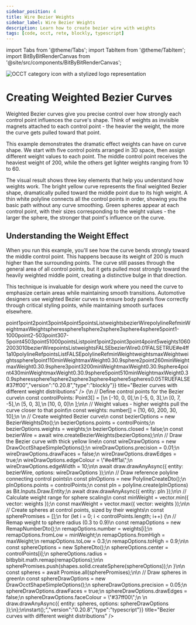 ```yaml
---
sidebar_position: 4
title: Wire Bezier Weights
sidebar_label: Wire Bezier Weights
description: Learn how to create bezier wire with weights
tags: [code, occt, rete, blockly, typescript]
---
```


import Tabs from '@theme/Tabs';
import TabItem from '@theme/TabItem';
import BitByBitRenderCanvas from '@site/src/components/BitByBitRenderCanvas';

<img 
  class="category-icon-small" 
  src="https://s.bitbybit.dev/assets/icons/white/occt-icon.svg" 
  alt="OCCT category icon with a stylized logo representation" 
  title="OCCT category icon" />

# Creating Weighted Bezier Curves

Weighted Bezier curves give you precise control over how strongly each control point influences the curve's shape. Think of weights as invisible magnets attached to each control point - the heavier the weight, the more the curve gets pulled toward that point.

This example demonstrates the dramatic effect weights can have on curve shape. We start with five control points arranged in 3D space, then assign different weight values to each point. The middle control point receives the heaviest weight of 200, while the others get lighter weights ranging from 10 to 60.

The visual result shows three key elements that help you understand how weights work. The bright yellow curve represents the final weighted Bezier shape, dramatically pulled toward the middle point due to its high weight. A thin white polyline connects all the control points in order, showing you the basic path without any curve smoothing. Green spheres appear at each control point, with their sizes corresponding to the weight values - the larger the sphere, the stronger that point's influence on the curve.

## Understanding the Weight Effect

When you run this example, you'll see how the curve bends strongly toward the middle control point. This happens because its weight of 200 is much higher than the surrounding points. The curve still passes through the general area of all control points, but it gets pulled most strongly toward the heavily weighted middle point, creating a distinctive bulge in that direction.

This technique is invaluable for design work where you need the curve to emphasize certain areas while maintaining smooth transitions. Automotive designers use weighted Bezier curves to ensure body panels flow correctly through critical styling points, while maintaining smooth surfaces elsewhere.

<Tabs groupId="bezier-weights-example">
<TabItem value="rete" label="Rete">
    <BitByBitRenderCanvas
    requireManualStart={true}
    script={{"script":"{\"id\":\"rete-v2-json\",\"nodes\":{\"d93ff9312fbaba0d\":{\"id\":\"d93ff9312fbaba0d\",\"name\":\"bitbybit.occt.shapes.wire.createBezierWeights\",\"customName\":\"bezier weights\",\"async\":true,\"drawable\":true,\"data\":{\"genericNodeData\":{\"hide\":true,\"oneOnOne\":false,\"flatten\":0,\"forceExecution\":false},\"closed\":false},\"inputs\":{\"points\":{\"connections\":[{\"node\":\"71dc37e5bf31abc7\",\"output\":\"list\",\"data\":{}}]},\"weights\":{\"connections\":[{\"node\":\"5e78ae53129348d2\",\"output\":\"result\",\"data\":{}}]}},\"position\":[1474.6086829856026,340.89493244534634]},\"6c71764f860388cb\":{\"id\":\"6c71764f860388cb\",\"name\":\"bitbybit.point.pointXYZ\",\"customName\":\"point xyz\",\"async\":false,\"drawable\":true,\"data\":{\"genericNodeData\":{\"hide\":false,\"oneOnOne\":false,\"flatten\":0,\"forceExecution\":false},\"x\":-10,\"y\":0,\"z\":0},\"inputs\":{},\"position\":[233.46875,142.23828125]},\"262c5b4158e10e7f\":{\"id\":\"262c5b4158e10e7f\",\"name\":\"bitbybit.point.pointXYZ\",\"customName\":\"point xyz\",\"async\":false,\"drawable\":true,\"data\":{\"genericNodeData\":{\"hide\":false,\"oneOnOne\":false,\"flatten\":0,\"forceExecution\":false},\"x\":-5,\"y\":0,\"z\":3},\"inputs\":{},\"position\":[224.73046875,479.984375]},\"aef87dde79aae140\":{\"id\":\"aef87dde79aae140\",\"name\":\"bitbybit.point.pointXYZ\",\"customName\":\"point xyz\",\"async\":false,\"drawable\":true,\"data\":{\"genericNodeData\":{\"hide\":false,\"oneOnOne\":false,\"flatten\":0,\"forceExecution\":false},\"x\":0,\"y\":7,\"z\":-5},\"inputs\":{},\"position\":[224.74154154459637,833.5904947916667]},\"6eb81a9d83fbbfe7\":{\"id\":\"6eb81a9d83fbbfe7\",\"name\":\"bitbybit.point.pointXYZ\",\"customName\":\"point xyz\",\"async\":false,\"drawable\":true,\"data\":{\"genericNodeData\":{\"hide\":false,\"oneOnOne\":false,\"flatten\":0,\"forceExecution\":false},\"x\":5,\"y\":0,\"z\":3},\"inputs\":{},\"position\":[242.77880556002404,1187.0961686117394]},\"8f6ffca91f2b1d12\":{\"id\":\"8f6ffca91f2b1d12\",\"name\":\"bitbybit.point.pointXYZ\",\"customName\":\"point xyz\",\"async\":false,\"drawable\":true,\"data\":{\"genericNodeData\":{\"hide\":false,\"oneOnOne\":false,\"flatten\":0,\"forceExecution\":false},\"x\":10,\"y\":0,\"z\":0},\"inputs\":{},\"position\":[255.1210077869103,1528.317664158235]},\"71dc37e5bf31abc7\":{\"id\":\"71dc37e5bf31abc7\",\"name\":\"bitbybit.lists.createList\",\"customName\":\"create list\",\"data\":{},\"inputs\":{\"listElements\":{\"connections\":[{\"node\":\"6c71764f860388cb\",\"output\":\"result\",\"data\":{}},{\"node\":\"262c5b4158e10e7f\",\"output\":\"result\",\"data\":{}},{\"node\":\"aef87dde79aae140\",\"output\":\"result\",\"data\":{}},{\"node\":\"6eb81a9d83fbbfe7\",\"output\":\"result\",\"data\":{}},{\"node\":\"8f6ffca91f2b1d12\",\"output\":\"result\",\"data\":{}}]}},\"position\":[809.4944869050374,791.4060121932632]},\"5e78ae53129348d2\":{\"id\":\"5e78ae53129348d2\",\"name\":\"bitbybit.json.parse\",\"customName\":\"parse\",\"async\":false,\"drawable\":false,\"data\":{\"genericNodeData\":{\"hide\":false,\"oneOnOne\":false,\"flatten\":0,\"forceExecution\":false},\"text\":\"[10,60,200,30,10]\"},\"inputs\":{},\"position\":[820.9003613826357,1045.8565882239327]},\"1badef86dffd3d2b\":{\"id\":\"1badef86dffd3d2b\",\"name\":\"bitbybit.vector.max\",\"customName\":\"max\",\"async\":false,\"drawable\":false,\"data\":{\"genericNodeData\":{\"hide\":false,\"oneOnOne\":false,\"flatten\":0,\"forceExecution\":false}},\"inputs\":{\"vector\":{\"connections\":[{\"node\":\"5e78ae53129348d2\",\"output\":\"result\",\"data\":{}}]}},\"position\":[1452.8517350042941,1584.36307724802]},\"6628a0dad5393c00\":{\"id\":\"6628a0dad5393c00\",\"name\":\"bitbybit.vector.min\",\"customName\":\"min\",\"async\":false,\"drawable\":false,\"data\":{\"genericNodeData\":{\"hide\":false,\"oneOnOne\":false,\"flatten\":0,\"forceExecution\":false}},\"inputs\":{\"vector\":{\"connections\":[{\"node\":\"5e78ae53129348d2\",\"output\":\"result\",\"data\":{}}]}},\"position\":[1453.5379674005778,1314.9458583914063]},\"708bd3fd447df194\":{\"id\":\"708bd3fd447df194\",\"name\":\"bitbybit.polyline.create\",\"customName\":\"polyline\",\"async\":false,\"drawable\":true,\"data\":{\"genericNodeData\":{\"hide\":false,\"oneOnOne\":false,\"flatten\":0,\"forceExecution\":false},\"isClosed\":false},\"inputs\":{\"points\":{\"connections\":[{\"node\":\"71dc37e5bf31abc7\",\"output\":\"list\",\"data\":{}}]}},\"position\":[1470.8643520387145,15.655298073315691]},\"02f75fd91278ddf0\":{\"id\":\"02f75fd91278ddf0\",\"name\":\"bitbybit.math.remap\",\"customName\":\"remap\",\"async\":false,\"drawable\":false,\"data\":{\"genericNodeData\":{\"hide\":false,\"oneOnOne\":false,\"flatten\":0,\"forceExecution\":false},\"number\":0.5,\"fromLow\":0,\"fromHigh\":1,\"toLow\":0.3,\"toHigh\":0.9},\"inputs\":{\"number\":{\"connections\":[{\"node\":\"a1d8b49442cfbed2\",\"output\":\"result\",\"data\":{}}]},\"fromLow\":{\"connections\":[{\"node\":\"6628a0dad5393c00\",\"output\":\"result\",\"data\":{}}]},\"fromHigh\":{\"connections\":[{\"node\":\"1badef86dffd3d2b\",\"output\":\"result\",\"data\":{}}]}},\"position\":[2340.141780945838,1415.6477847941433]},\"a1d8b49442cfbed2\":{\"id\":\"a1d8b49442cfbed2\",\"name\":\"bitbybit.lists.flatten\",\"customName\":\"flatten\",\"data\":{\"nrLevels\":1},\"inputs\":{\"list\":{\"connections\":[{\"node\":\"5e78ae53129348d2\",\"output\":\"result\",\"data\":{}}]}},\"position\":[1842.606441779354,1082.6783355134344]},\"594b69638201ab5d\":{\"id\":\"594b69638201ab5d\",\"name\":\"bitbybit.occt.shapes.solid.createSphere\",\"customName\":\"sphere\",\"async\":true,\"drawable\":true,\"data\":{\"genericNodeData\":{\"hide\":true,\"oneOnOne\":true,\"flatten\":0,\"forceExecution\":false},\"radius\":1,\"center\":[0,0,0]},\"inputs\":{\"center\":{\"connections\":[{\"node\":\"1acceaf1728a9bb6\",\"output\":\"result\",\"data\":{}}]},\"radius\":{\"connections\":[{\"node\":\"02f75fd91278ddf0\",\"output\":\"result\",\"data\":{}}]}},\"position\":[2802.6462312888184,788.517960703051]},\"1acceaf1728a9bb6\":{\"id\":\"1acceaf1728a9bb6\",\"name\":\"bitbybit.lists.flatten\",\"customName\":\"flatten\",\"data\":{\"nrLevels\":1},\"inputs\":{\"list\":{\"connections\":[{\"node\":\"71dc37e5bf31abc7\",\"output\":\"list\",\"data\":{}}]}},\"position\":[1844.9251455808178,867.378536261973]},\"9e4757c9a3030d87\":{\"id\":\"9e4757c9a3030d87\",\"name\":\"bitbybit.draw.drawAnyAsync\",\"customName\":\"draw any async\",\"async\":true,\"drawable\":true,\"data\":{\"genericNodeData\":{\"hide\":false,\"oneOnOne\":false,\"flatten\":0,\"forceExecution\":false}},\"inputs\":{\"entity\":{\"connections\":[{\"node\":\"594b69638201ab5d\",\"output\":\"result\",\"data\":{}}]},\"options\":{\"connections\":[{\"node\":\"ffb4da8064c6349b\",\"output\":\"result\",\"data\":{}}]}},\"position\":[3404.609864091567,786.0901195986705]},\"ffb4da8064c6349b\":{\"id\":\"ffb4da8064c6349b\",\"name\":\"bitbybit.draw.optionsOcctShapeSimple\",\"customName\":\"options occt shape simple\",\"async\":false,\"drawable\":false,\"data\":{\"genericNodeData\":{\"hide\":false,\"oneOnOne\":false,\"flatten\":0,\"forceExecution\":false},\"precision\":0.05,\"drawFaces\":true,\"faceColour\":\"#37ff00\",\"drawEdges\":false,\"edgeColour\":\"#ffffff\",\"edgeWidth\":2},\"inputs\":{},\"position\":[2813.0669683419205,1228.3267499707356]},\"5d978b01fc903574\":{\"id\":\"5d978b01fc903574\",\"name\":\"bitbybit.draw.drawAnyAsync\",\"customName\":\"draw any async\",\"async\":true,\"drawable\":true,\"data\":{\"genericNodeData\":{\"hide\":false,\"oneOnOne\":false,\"flatten\":0,\"forceExecution\":false}},\"inputs\":{\"entity\":{\"connections\":[{\"node\":\"d93ff9312fbaba0d\",\"output\":\"result\",\"data\":{}}]},\"options\":{\"connections\":[{\"node\":\"8da0996b9ae76bc7\",\"output\":\"result\",\"data\":{}}]}},\"position\":[2648.015406962442,129.78266326628432]},\"8da0996b9ae76bc7\":{\"id\":\"8da0996b9ae76bc7\",\"name\":\"bitbybit.draw.optionsOcctShapeSimple\",\"customName\":\"options occt shape simple\",\"async\":false,\"drawable\":false,\"data\":{\"genericNodeData\":{\"hide\":false,\"oneOnOne\":false,\"flatten\":0,\"forceExecution\":false},\"precision\":0.05,\"drawFaces\":false,\"faceColour\":\"#000000\",\"drawEdges\":true,\"edgeColour\":\"#e4ff1a\",\"edgeWidth\":10},\"inputs\":{},\"position\":[2249.0695731821565,364.8567725172626]}}}","version":"0.20.8","type":"rete"}}
    title="Bezier curves with different weight distributions"
    />
</TabItem>
<TabItem value="blockly" label="Blockly">
  <BitByBitRenderCanvas
    requireManualStart={true}
    script={{"script":"<xml xmlns=\"https://developers.google.com/blockly/xml\"><variables><variable id=\"point1\">point1</variable><variable id=\"point2\">point2</variable><variable id=\"point3\">point3</variable><variable id=\"point4\">point4</variable><variable id=\"point5\">point5</variable><variable id=\"pointsList\">pointsList</variable><variable id=\"weights\">weights</variable><variable id=\"bezierWire\">bezierWire</variable><variable id=\"polylineRef\">polylineRef</variable><variable id=\"minWeight\">minWeight</variable><variable id=\"maxWeight\">maxWeight</variable><variable id=\"spheres\">spheres</variable><variable id=\"sphere1\">sphere1</variable><variable id=\"sphere2\">sphere2</variable><variable id=\"sphere3\">sphere3</variable><variable id=\"sphere4\">sphere4</variable><variable id=\"sphere5\">sphere5</variable></variables><block type=\"variables_set\" id=\"create_point1\" x=\"50\" y=\"50\"><field name=\"VAR\" id=\"point1\">point1</field><value name=\"VALUE\"><block type=\"bitbybit.point.pointXYZ\" id=\"point1_coords\"><value name=\"X\"><block type=\"math_number\" id=\"p1_x\"><field name=\"NUM\">-10</field></block></value><value name=\"Y\"><block type=\"math_number\" id=\"p1_y\"><field name=\"NUM\">0</field></block></value><value name=\"Z\"><block type=\"math_number\" id=\"p1_z\"><field name=\"NUM\">0</field></block></value></block></value><next><block type=\"variables_set\" id=\"create_point2\" x=\"50\" y=\"150\"><field name=\"VAR\" id=\"point2\">point2</field><value name=\"VALUE\"><block type=\"bitbybit.point.pointXYZ\" id=\"point2_coords\"><value name=\"X\"><block type=\"math_number\" id=\"p2_x\"><field name=\"NUM\">-5</field></block></value><value name=\"Y\"><block type=\"math_number\" id=\"p2_y\"><field name=\"NUM\">0</field></block></value><value name=\"Z\"><block type=\"math_number\" id=\"p2_z\"><field name=\"NUM\">3</field></block></value></block></value><next><block type=\"variables_set\" id=\"create_point3\" x=\"50\" y=\"250\"><field name=\"VAR\" id=\"point3\">point3</field><value name=\"VALUE\"><block type=\"bitbybit.point.pointXYZ\" id=\"point3_coords\"><value name=\"X\"><block type=\"math_number\" id=\"p3_x\"><field name=\"NUM\">0</field></block></value><value name=\"Y\"><block type=\"math_number\" id=\"p3_y\"><field name=\"NUM\">7</field></block></value><value name=\"Z\"><block type=\"math_number\" id=\"p3_z\"><field name=\"NUM\">-5</field></block></value></block></value><next><block type=\"variables_set\" id=\"create_point4\" x=\"50\" y=\"350\"><field name=\"VAR\" id=\"point4\">point4</field><value name=\"VALUE\"><block type=\"bitbybit.point.pointXYZ\" id=\"point4_coords\"><value name=\"X\"><block type=\"math_number\" id=\"p4_x\"><field name=\"NUM\">5</field></block></value><value name=\"Y\"><block type=\"math_number\" id=\"p4_y\"><field name=\"NUM\">0</field></block></value><value name=\"Z\"><block type=\"math_number\" id=\"p4_z\"><field name=\"NUM\">3</field></block></value></block></value><next><block type=\"variables_set\" id=\"create_point5\" x=\"50\" y=\"450\"><field name=\"VAR\" id=\"point5\">point5</field><value name=\"VALUE\"><block type=\"bitbybit.point.pointXYZ\" id=\"point5_coords\"><value name=\"X\"><block type=\"math_number\" id=\"p5_x\"><field name=\"NUM\">10</field></block></value><value name=\"Y\"><block type=\"math_number\" id=\"p5_y\"><field name=\"NUM\">0</field></block></value><value name=\"Z\"><block type=\"math_number\" id=\"p5_z\"><field name=\"NUM\">0</field></block></value></block></value><next><block type=\"variables_set\" id=\"create_points_list\" x=\"50\" y=\"550\"><field name=\"VAR\" id=\"pointsList\">pointsList</field><value name=\"VALUE\"><block type=\"lists_create_with\" id=\"points_list\"><mutation items=\"5\"></mutation><value name=\"ADD0\"><block type=\"variables_get\" id=\"get_point1\"><field name=\"VAR\" id=\"point1\">point1</field></block></value><value name=\"ADD1\"><block type=\"variables_get\" id=\"get_point2\"><field name=\"VAR\" id=\"point2\">point2</field></block></value><value name=\"ADD2\"><block type=\"variables_get\" id=\"get_point3\"><field name=\"VAR\" id=\"point3\">point3</field></block></value><value name=\"ADD3\"><block type=\"variables_get\" id=\"get_point4\"><field name=\"VAR\" id=\"point4\">point4</field></block></value><value name=\"ADD4\"><block type=\"variables_get\" id=\"get_point5\"><field name=\"VAR\" id=\"point5\">point5</field></block></value></block></value><next><block type=\"variables_set\" id=\"create_weights\" x=\"50\" y=\"650\"><field name=\"VAR\" id=\"weights\">weights</field><value name=\"VALUE\"><block type=\"lists_create_with\" id=\"weights_list\"><mutation items=\"5\"></mutation><value name=\"ADD0\"><block type=\"math_number\" id=\"weight1\"><field name=\"NUM\">10</field></block></value><value name=\"ADD1\"><block type=\"math_number\" id=\"weight2\"><field name=\"NUM\">60</field></block></value><value name=\"ADD2\"><block type=\"math_number\" id=\"weight3\"><field name=\"NUM\">200</field></block></value><value name=\"ADD3\"><block type=\"math_number\" id=\"weight4\"><field name=\"NUM\">30</field></block></value><value name=\"ADD4\"><block type=\"math_number\" id=\"weight5\"><field name=\"NUM\">10</field></block></value></block></value><next><block type=\"variables_set\" id=\"create_bezier_wire\" x=\"50\" y=\"750\"><field name=\"VAR\" id=\"bezierWire\">bezierWire</field><value name=\"VALUE\"><block type=\"bitbybit.occt.shapes.wire.createBezierWeights\" id=\"bezier_weights\"><value name=\"Points\"><block type=\"variables_get\" id=\"get_points_for_bezier\"><field name=\"VAR\" id=\"pointsList\">pointsList</field></block></value><value name=\"Weights\"><block type=\"variables_get\" id=\"get_weights_for_bezier\"><field name=\"VAR\" id=\"weights\">weights</field></block></value><value name=\"Closed\"><block type=\"logic_boolean\" id=\"bezier_closed\"><field name=\"BOOL\">FALSE</field></block></value></block></value><next><block type=\"bitbybit.draw.drawAnyAsyncNoReturn\" id=\"draw_bezier_with_options\" x=\"50\" y=\"850\"><value name=\"Entity\"><block type=\"variables_get\" id=\"get_bezier_wire\"><field name=\"VAR\" id=\"bezierWire\">bezierWire</field></block></value><value name=\"Options\"><block type=\"bitbybit.draw.optionsOcctShapeSimple\" id=\"bezier_draw_options\"><value name=\"Precision\"><block type=\"math_number\" id=\"bezier_precision\"><field name=\"NUM\">0.01</field></block></value><value name=\"DrawFaces\"><block type=\"logic_boolean\" id=\"bezier_draw_faces\"><field name=\"BOOL\">FALSE</field></block></value><value name=\"DrawEdges\"><block type=\"logic_boolean\" id=\"bezier_draw_edges\"><field name=\"BOOL\">TRUE</field></block></value><value name=\"EdgeColour\"><block type=\"text\" id=\"bezier_edge_color\"><field name=\"TEXT\">#e4ff1a</field></block></value><value name=\"EdgeWidth\"><block type=\"math_number\" id=\"bezier_edge_width\"><field name=\"NUM\">10</field></block></value></block></value><next><block type=\"variables_set\" id=\"create_polyline_ref\" x=\"50\" y=\"950\"><field name=\"VAR\" id=\"polylineRef\">polylineRef</field><value name=\"VALUE\"><block type=\"bitbybit.polyline.create\" id=\"polyline_reference\"><value name=\"Points\"><block type=\"variables_get\" id=\"get_points_for_polyline\"><field name=\"VAR\" id=\"pointsList\">pointsList</field></block></value><value name=\"Closed\"><block type=\"logic_boolean\" id=\"polyline_closed\"><field name=\"BOOL\">FALSE</field></block></value></block></value><next><block type=\"bitbybit.draw.drawAnyAsyncNoReturn\" id=\"draw_polyline_ref\" x=\"50\" y=\"1050\"><value name=\"Entity\"><block type=\"variables_get\" id=\"get_polyline_ref\"><field name=\"VAR\" id=\"polylineRef\">polylineRef</field></block></value><next><block type=\"variables_set\" id=\"calc_min_weight\" x=\"50\" y=\"1150\"><field name=\"VAR\" id=\"minWeight\">minWeight</field><value name=\"VALUE\"><block type=\"bitbybit.vector.min\" id=\"min_weight_calc\"><value name=\"Vector\"><block type=\"variables_get\" id=\"get_weights_for_min\"><field name=\"VAR\" id=\"weights\">weights</field></block></value></block></value><next><block type=\"variables_set\" id=\"calc_max_weight\" x=\"50\" y=\"1250\"><field name=\"VAR\" id=\"maxWeight\">maxWeight</field><value name=\"VALUE\"><block type=\"bitbybit.vector.max\" id=\"max_weight_calc\"><value name=\"Vector\"><block type=\"variables_get\" id=\"get_weights_for_max\"><field name=\"VAR\" id=\"weights\">weights</field></block></value></block></value><next><block type=\"variables_set\" id=\"create_sphere1\" x=\"50\" y=\"1350\"><field name=\"VAR\" id=\"sphere1\">sphere1</field><value name=\"VALUE\"><block type=\"bitbybit.occt.shapes.solid.createSphere\" id=\"sphere_1\"><value name=\"Center\"><block type=\"variables_get\" id=\"get_point1_for_sphere\"><field name=\"VAR\" id=\"point1\">point1</field></block></value><value name=\"Radius\"><block type=\"bitbybit.math.remap\" id=\"remap_weight1\"><value name=\"Number\"><block type=\"math_number\" id=\"weight1_value\"><field name=\"NUM\">10</field></block></value><value name=\"FromLow\"><block type=\"variables_get\" id=\"get_min_weight_1\"><field name=\"VAR\" id=\"minWeight\">minWeight</field></block></value><value name=\"FromHigh\"><block type=\"variables_get\" id=\"get_max_weight_1\"><field name=\"VAR\" id=\"maxWeight\">maxWeight</field></block></value><value name=\"ToLow\"><block type=\"math_number\" id=\"radius_min_1\"><field name=\"NUM\">0.3</field></block></value><value name=\"ToHigh\"><block type=\"math_number\" id=\"radius_max_1\"><field name=\"NUM\">0.9</field></block></value></block></value></block></value><next><block type=\"variables_set\" id=\"create_sphere2\" x=\"50\" y=\"1450\"><field name=\"VAR\" id=\"sphere2\">sphere2</field><value name=\"VALUE\"><block type=\"bitbybit.occt.shapes.solid.createSphere\" id=\"sphere_2\"><value name=\"Center\"><block type=\"variables_get\" id=\"get_point2_for_sphere\"><field name=\"VAR\" id=\"point2\">point2</field></block></value><value name=\"Radius\"><block type=\"bitbybit.math.remap\" id=\"remap_weight2\"><value name=\"Number\"><block type=\"math_number\" id=\"weight2_value\"><field name=\"NUM\">60</field></block></value><value name=\"FromLow\"><block type=\"variables_get\" id=\"get_min_weight_2\"><field name=\"VAR\" id=\"minWeight\">minWeight</field></block></value><value name=\"FromHigh\"><block type=\"variables_get\" id=\"get_max_weight_2\"><field name=\"VAR\" id=\"maxWeight\">maxWeight</field></block></value><value name=\"ToLow\"><block type=\"math_number\" id=\"radius_min_2\"><field name=\"NUM\">0.3</field></block></value><value name=\"ToHigh\"><block type=\"math_number\" id=\"radius_max_2\"><field name=\"NUM\">0.9</field></block></value></block></value></block></value><next><block type=\"variables_set\" id=\"create_sphere3\" x=\"50\" y=\"1550\"><field name=\"VAR\" id=\"sphere3\">sphere3</field><value name=\"VALUE\"><block type=\"bitbybit.occt.shapes.solid.createSphere\" id=\"sphere_3\"><value name=\"Center\"><block type=\"variables_get\" id=\"get_point3_for_sphere\"><field name=\"VAR\" id=\"point3\">point3</field></block></value><value name=\"Radius\"><block type=\"bitbybit.math.remap\" id=\"remap_weight3\"><value name=\"Number\"><block type=\"math_number\" id=\"weight3_value\"><field name=\"NUM\">200</field></block></value><value name=\"FromLow\"><block type=\"variables_get\" id=\"get_min_weight_3\"><field name=\"VAR\" id=\"minWeight\">minWeight</field></block></value><value name=\"FromHigh\"><block type=\"variables_get\" id=\"get_max_weight_3\"><field name=\"VAR\" id=\"maxWeight\">maxWeight</field></block></value><value name=\"ToLow\"><block type=\"math_number\" id=\"radius_min_3\"><field name=\"NUM\">0.3</field></block></value><value name=\"ToHigh\"><block type=\"math_number\" id=\"radius_max_3\"><field name=\"NUM\">0.9</field></block></value></block></value></block></value><next><block type=\"variables_set\" id=\"create_sphere4\" x=\"50\" y=\"1650\"><field name=\"VAR\" id=\"sphere4\">sphere4</field><value name=\"VALUE\"><block type=\"bitbybit.occt.shapes.solid.createSphere\" id=\"sphere_4\"><value name=\"Center\"><block type=\"variables_get\" id=\"get_point4_for_sphere\"><field name=\"VAR\" id=\"point4\">point4</field></block></value><value name=\"Radius\"><block type=\"bitbybit.math.remap\" id=\"remap_weight4\"><value name=\"Number\"><block type=\"math_number\" id=\"weight4_value\"><field name=\"NUM\">30</field></block></value><value name=\"FromLow\"><block type=\"variables_get\" id=\"get_min_weight_4\"><field name=\"VAR\" id=\"minWeight\">minWeight</field></block></value><value name=\"FromHigh\"><block type=\"variables_get\" id=\"get_max_weight_4\"><field name=\"VAR\" id=\"maxWeight\">maxWeight</field></block></value><value name=\"ToLow\"><block type=\"math_number\" id=\"radius_min_4\"><field name=\"NUM\">0.3</field></block></value><value name=\"ToHigh\"><block type=\"math_number\" id=\"radius_max_4\"><field name=\"NUM\">0.9</field></block></value></block></value></block></value><next><block type=\"variables_set\" id=\"create_sphere5\" x=\"50\" y=\"1750\"><field name=\"VAR\" id=\"sphere5\">sphere5</field><value name=\"VALUE\"><block type=\"bitbybit.occt.shapes.solid.createSphere\" id=\"sphere_5\"><value name=\"Center\"><block type=\"variables_get\" id=\"get_point5_for_sphere\"><field name=\"VAR\" id=\"point5\">point5</field></block></value><value name=\"Radius\"><block type=\"bitbybit.math.remap\" id=\"remap_weight5\"><value name=\"Number\"><block type=\"math_number\" id=\"weight5_value\"><field name=\"NUM\">10</field></block></value><value name=\"FromLow\"><block type=\"variables_get\" id=\"get_min_weight_5\"><field name=\"VAR\" id=\"minWeight\">minWeight</field></block></value><value name=\"FromHigh\"><block type=\"variables_get\" id=\"get_max_weight_5\"><field name=\"VAR\" id=\"maxWeight\">maxWeight</field></block></value><value name=\"ToLow\"><block type=\"math_number\" id=\"radius_min_5\"><field name=\"NUM\">0.3</field></block></value><value name=\"ToHigh\"><block type=\"math_number\" id=\"radius_max_5\"><field name=\"NUM\">0.9</field></block></value></block></value></block></value><next><block type=\"variables_set\" id=\"create_spheres_list\" x=\"50\" y=\"1850\"><field name=\"VAR\" id=\"spheres\">spheres</field><value name=\"VALUE\"><block type=\"lists_create_with\" id=\"spheres_list\"><mutation items=\"5\"></mutation><value name=\"ADD0\"><block type=\"variables_get\" id=\"get_sphere1\"><field name=\"VAR\" id=\"sphere1\">sphere1</field></block></value><value name=\"ADD1\"><block type=\"variables_get\" id=\"get_sphere2\"><field name=\"VAR\" id=\"sphere2\">sphere2</field></block></value><value name=\"ADD2\"><block type=\"variables_get\" id=\"get_sphere3\"><field name=\"VAR\" id=\"sphere3\">sphere3</field></block></value><value name=\"ADD3\"><block type=\"variables_get\" id=\"get_sphere4\"><field name=\"VAR\" id=\"sphere4\">sphere4</field></block></value><value name=\"ADD4\"><block type=\"variables_get\" id=\"get_sphere5\"><field name=\"VAR\" id=\"sphere5\">sphere5</field></block></value></block></value><next><block type=\"bitbybit.draw.drawAnyAsyncNoReturn\" id=\"draw_spheres_with_options\" x=\"50\" y=\"1950\"><value name=\"Entity\"><block type=\"variables_get\" id=\"get_spheres\"><field name=\"VAR\" id=\"spheres\">spheres</field></block></value><value name=\"Options\"><block type=\"bitbybit.draw.optionsOcctShapeSimple\" id=\"spheres_draw_options\"><value name=\"Precision\"><block type=\"math_number\" id=\"spheres_precision\"><field name=\"NUM\">0.05</field></block></value><value name=\"DrawFaces\"><block type=\"logic_boolean\" id=\"spheres_draw_faces\"><field name=\"BOOL\">TRUE</field></block></value><value name=\"DrawEdges\"><block type=\"logic_boolean\" id=\"spheres_draw_edges\"><field name=\"BOOL\">FALSE</field></block></value><value name=\"FaceColour\"><block type=\"text\" id=\"spheres_face_color\"><field name=\"TEXT\">#37ff00</field></block></value></block></value></block></next></block></next></block></next></block></next></block></next></block></next></block></next></block></next></block></next></block></next></block></next></block></next></block></next></block></next></block></next></block></next></block></next></block></next></block></next></block></next></block></xml>","version":"0.20.8","type":"blockly"}}
    title="Bezier curves with different weight distributions"
    />
</TabItem>
<TabItem value="typescript" label="TypeScript">
<BitByBitRenderCanvas
    requireManualStart={true}
    script={{"script":"// Import required DTOs and types\nconst { BezierWeightsDto, SphereDto } = Bit.Inputs.OCCT;\nconst { DrawOcctShapeSimpleOptions } = Bit.Inputs.Draw;\nconst { RemapNumberDto } = Bit.Inputs.Math;\nconst { PolylineCreateDto } = Bit.Inputs.Polyline;\n\ntype Point3 = Bit.Inputs.Base.Point3;\ntype Vector3 = Bit.Inputs.Base.Vector3;\ntype TopoDSShapePointer = Bit.Inputs.OCCT.TopoDSShapePointer;\n\n// Get access to BitByBit functions\nconst { wire } = bitbybit.occt.shapes;\nconst { shapes } = bitbybit.occt;\nconst { draw, vector, polyline } = bitbybit;\n\nconst start = async () => {\n    // Define control points for the Bezier curve\n    const controlPoints: Point3[] = [\n        [-10, 0, 0],\n        [-5, 0, 3],\n        [0, 7, -5],\n        [5, 0, 3],\n        [10, 0, 0]\n    ];\n\n    // Weight values - higher weights pull the curve closer to that point\n    const weights: number[] = [10, 60, 200, 30, 10];\n    \n    // Create weighted Bezier curve\n    const bezierOptions = new BezierWeightsDto();\n    bezierOptions.points = controlPoints;\n    bezierOptions.weights = weights;\n    bezierOptions.closed = false;\n    const bezierWire = await wire.createBezierWeights(bezierOptions);\n\n    // Draw the Bezier curve with thick yellow line\n    const wireDrawOptions = new DrawOcctShapeSimpleOptions();\n    wireDrawOptions.precision = 0.01;\n    wireDrawOptions.drawFaces = false;\n    wireDrawOptions.drawEdges = true;\n    wireDrawOptions.edgeColour = \"#e4ff1a\";\n    wireDrawOptions.edgeWidth = 10;\n\n    await draw.drawAnyAsync({ entity: bezierWire, options: wireDrawOptions });\n\n    // Draw reference polyline connecting control points\n    const plnOptions = new PolylineCreateDto();\n    plnOptions.points = controlPoints;\n    const pln = polyline.create(plnOptions) as Bit.Inputs.Draw.Entity;\n    await draw.drawAnyAsync({ entity: pln });\n\n    // Calculate weight range for sphere scaling\n    const minWeight = vector.min({ vector: weights });\n    const maxWeight = vector.max({ vector: weights });\n\n    // Create spheres at control points, sized by their weights\n    const spherePromises = [];\n    for (let i = 0; i < controlPoints.length; i++) {\n        // Remap weight to sphere radius (0.3 to 0.9)\n        const remapOptions = new RemapNumberDto();\n        remapOptions.number = weights[i];\n        remapOptions.fromLow = minWeight;\n        remapOptions.fromHigh = maxWeight;\n        remapOptions.toLow = 0.3;\n        remapOptions.toHigh = 0.9;\n\n        const sphereOptions = new SphereDto();\n        sphereOptions.center = controlPoints[i];\n        sphereOptions.radius = bitbybit.math.remap(remapOptions);\n\n        spherePromises.push(shapes.solid.createSphere(sphereOptions));\n    }\n\n    const spheres = await Promise.all(spherePromises);\n\n    // Draw spheres in green\n    const sphereDrawOptions = new DrawOcctShapeSimpleOptions();\n    sphereDrawOptions.precision = 0.05;\n    sphereDrawOptions.drawFaces = true;\n    sphereDrawOptions.drawEdges = false;\n    sphereDrawOptions.faceColour = \"#37ff00\";\n    \n    draw.drawAnyAsync({ entity: spheres, options: sphereDrawOptions });\n};\n\nstart();","version":"0.20.8","type":"typescript"}}
    title="Bezier curves with different weight distributions"
    />
</TabItem>
</Tabs>
